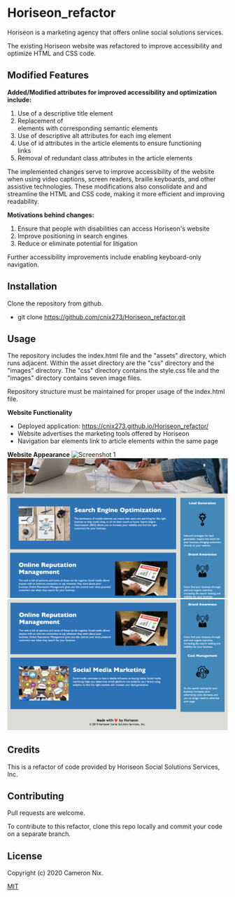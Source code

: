 # Horiseon_refactor

Horiseon is a marketing agency that offers online social solutions services. 

The existing Horiseon website was refactored to improve accessibility and optimize HTML and CSS code.

## Modified Features

**Added/Modified attributes for improved accessibility and optimization include:**
1. Use of a descriptive title element
1. Replacement of <div> elements with corresponding semantic elements
1. Use of descriptive alt attributes for each img element
1. Use of id attributes in the article elements to ensure functioning <nav> links
1. Removal of redundant class attributes in the article elements

The implemented changes serve to improve accessibility of the website when using video captions, screen readers, braille keyboards, and other assistive technologies. These modifications also consolidate and and streamline the HTML and CSS code, making it more efficient and improving readability.

**Motivations behind changes:**
1. Ensure that people with disabilities can access Horiseon's website
1. Improve positioning in search engines
1. Reduce or eliminate potential for litigation

Further accessibility improvements include enabling keyboard-only navigation.

## Installation

Clone the repository from github.

* git clone https://github.com/cnix273/Horiseon_refactor.git

## Usage

The repository includes the index.html file and the "assets" directory, which runs adjacent. Within the asset directory are the "css" directory and the "images" directory. The "css" directory contains the style.css file and the "images" directory contains seven image files.

Repository structure must be maintained for proper usage of the index.html file.

**Website Functionality**
* Deployed application: https://cnix273.github.io/Horiseon_refactor/
* Website advertises the marketing tools offered by Horiseon
* Navigation bar elements link to article elements within the same page

**Website Appearance**
![Screenshot 1](https://github.com/cnix273/Horiseon_refactor/blob/main/assets/images/screenshot1.png)
![Screenshot 2](https://github.com/cnix273/Horiseon_refactor/blob/main/assets/images/screenshot2.png)
![Screenshot 3](https://github.com/cnix273/Horiseon_refactor/blob/main/assets/images/screenshot3.png)

## Credits

This is a refactor of code provided by Horiseon Social Solutions Services, Inc.

## Contributing

Pull requests are welcome.

To contribute to this refactor, clone this repo locally and commit your code on a separate branch.

## License

Copyright (c) 2020 Cameron Nix.

[MIT](https://choosealicense.com/licenses/mit/)